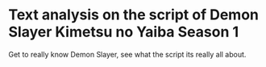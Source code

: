 # Text analysis on the script of Demon Slayer Kimetsu no Yaiba Season 1

Get to really know Demon Slayer, see what the script its really all about.
